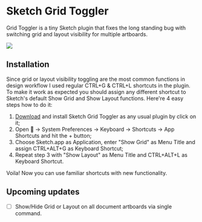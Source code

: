 # Sketch Grid Toggler
Grid Toggler is a tiny Sketch plugin that fixes the long standing bug with switching grid and layout visibility for multiple artboards.

![](http://i.dbv.ae/gqhy/Screen%20Recording%202016-08-01%20at%2002.54%20PM.gif)

## Installation
Since grid or layout visibility toggling are the most common functions in design workflow I used regular CTRL+G & CTRL+L shortcuts in the plugin. To make it work as expected you should assign any different shortcut to Sketch's default Show Grid and Show Layout functions. Here're 4 easy steps how to do it:

1. [Download](https://github.com/exevil/sketch-grid-toggler/archive/master.zip) and install Sketch Grid Toggler as any usual plugin by click on it;
2. Open  → System Preferences → Keyboard → Shortcuts → App Shortcuts and hit the + button;
3. Choose Sketch.app as Application, enter "Show Grid" as Menu Title and assign CTRL+ALT+G as Keyboard Shortcut;
4. Repeat step 3 with "Show Layout" as Menu Title and CTRL+ALT+L as Keyboard Shortcut.

Voila! Now you can use familiar shortcuts with new functionality.

## Upcoming updates
- [ ] Show/Hide Grid or Layout on all document artboards via single command.
